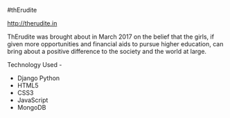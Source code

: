 #thErudite

http://therudite.in

ThErudite was brought about in March 2017 on the belief that the girls, if given more opportunities and financial aids to pursue higher education, can bring about a positive difference to the society and the world at large. 

Technology Used - 
<ul>
	<li>Django Python</li>
	<li>HTML5</li>
	<li>CSS3</li>
	<li>JavaScript</li>
	<li>MongoDB</li>
</ul>
